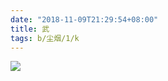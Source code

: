 ```yaml
---
date: "2018-11-09T21:29:54+08:00"
title: 武
tags: b/尘烟/1/k
---
```


![](http://du1ab.one/images/2018/wu.webp)
